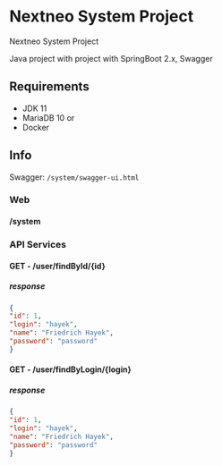 # Nextneo System Project
Nextneo System Project

Java project with project with SpringBoot 2.x, Swagger

## Requirements

- JDK 11
- MariaDB 10
    or
- Docker

## Info

Swagger: `/system/swagger-ui.html`


### Web

#### /system

### API Services

#### GET - /user/findById/{id}

##### response
```json
{
"id": 1,
"login": "hayek",
"name": "Friedrich Hayek",
"password": "password"
}
```

#### GET - /user/findByLogin/{login}

##### response
```json
{
"id": 1,
"login": "hayek",
"name": "Friedrich Hayek",
"password": "password"
}
```